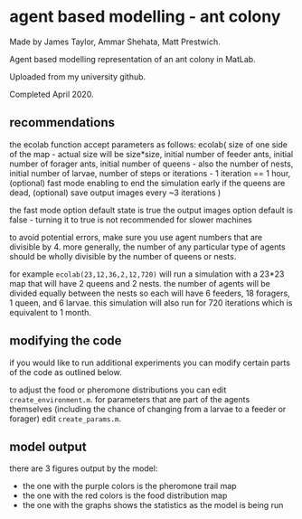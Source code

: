 # agent based modelling - ant colony

Made by James Taylor, Ammar Shehata, Matt Prestwich.

Agent based modelling representation of an ant colony in MatLab.

Uploaded from my university github.

Completed April 2020.

## recommendations
the ecolab function accept parameters as follows:
ecolab(
    size of one side of the map - actual size will be size\*size,
    initial number of feeder ants,
    initial number of forager ants,
    initial number of queens - also the number of nests,
    initial number of larvae,
    number of steps or iterations - 1 iteration == 1 hour,
    (optional) fast mode enabling to end the simulation early if the queens are dead,
    (optional) save output images every \~3 iterations
)

the fast mode option default state is true
the output images option default is false - turning it to true is not recommended for slower machines

to avoid potential errors, make sure you use agent numbers that are divisible by 4.
more generally, the number of any particular type of agents should be wholly divisible by the number of queens or nests.

for example `ecolab(23,12,36,2,12,720)` will run a simulation with a 23\*23 map that will have 2 queens and 2 nests.
the number of agents will be divided equally between the nests so each will have 6 feeders, 18 foragers, 1 queen, and 6 larvae.
this simulation will also run for 720 iterations which is equivalent to 1 month.

## modifying the code
if you would like to run additional experiments you can modify certain parts of the code as outlined below.

to adjust the food or pheromone distributions you can edit `create_environment.m`.
for parameters that are part of the agents themselves (including the chance of changing from a larvae to a feeder or forager) edit `create_params.m`.

## model output
there are 3 figures output by the model:
- the one with the purple colors is the pheromone trail map
- the one with the red colors is the food distribution map
- the one with the graphs shows the statistics as the model is being run
